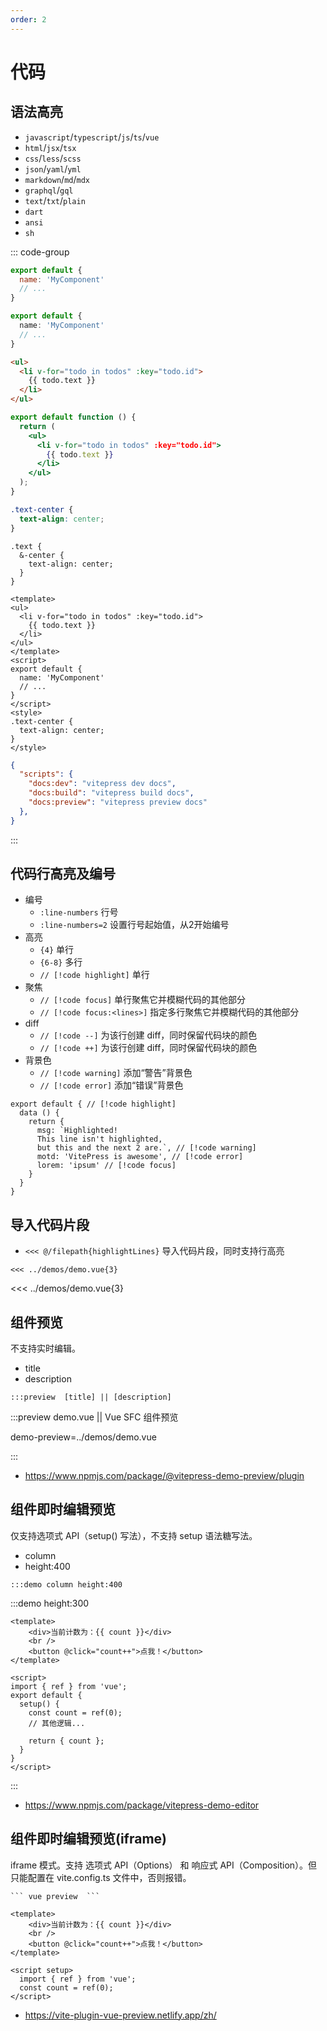 ```yaml
---
order: 2
---
```


# 代码

## 语法高亮

- `javascript`/`typescript`/`js`/`ts`/`vue` 
- `html`/`jsx`/`tsx`
- `css`/`less`/`scss`
- `json`/`yaml`/`yml`
- `markdown`/`md`/`mdx`
- `graphql`/`gql`
- `text`/`txt`/`plain`
- `dart`
- `ansi`
- `sh`

::: code-group

```javascript [js]
export default {
  name: 'MyComponent'
  // ...
}
```

```typescript [ts]
export default {
  name: 'MyComponent'
  // ...
}
```

```html [html]
<ul>
  <li v-for="todo in todos" :key="todo.id">
    {{ todo.text }}
  </li>
</ul>
```

```jsx [jsx]
export default function () {
  return (
    <ul>
      <li v-for="todo in todos" :key="todo.id">
        {{ todo.text }}
      </li>
    </ul>
  );
}
```

```css [css]
.text-center {
  text-align: center;
}
```

```less [less]
.text {
  &-center {
    text-align: center;
  }
}
```

```vue [vue]
<template>
<ul>
  <li v-for="todo in todos" :key="todo.id">
    {{ todo.text }}
  </li>
</ul>
</template>
<script>
export default {
  name: 'MyComponent'
  // ...
}
</script>
<style>
.text-center {
  text-align: center;
}
</style>
```


```json [json]
{
  "scripts": {
    "docs:dev": "vitepress dev docs",
    "docs:build": "vitepress build docs",
    "docs:preview": "vitepress preview docs"
  },
}
```

:::


## 代码行高亮及编号

- 编号
  - `:line-numbers` 行号
  - `:line-numbers=2` 设置行号起始值，从2开始编号
- 高亮
  - `{4}` 单行
  - `{6-8}` 多行
  - `// [!code highlight]` 单行
- 聚焦
  - `// [!code focus]` 单行聚焦它并模糊代码的其他部分
  - `// [!code focus:<lines>]` 指定多行聚焦它并模糊代码的其他部分
- diff
  - `// [!code --]` 为该行创建 diff，同时保留代码块的颜色
  - `// [!code ++]` 为该行创建 diff，同时保留代码块的颜色
- 背景色
  - `// [!code warning]` 添加“警告”背景色
  - `// [!code error]` 添加“错误”背景色

```js{4,6-8} :line-numbers
export default { // [!code highlight]
  data () {
    return {
      msg: `Highlighted!
      This line isn't highlighted,  
      but this and the next 2 are.`, // [!code warning]
      motd: 'VitePress is awesome', // [!code error]
      lorem: 'ipsum' // [!code focus]
    }
  }
}
```

## 导入代码片段

- `<<< @/filepath{highlightLines}` 导入代码片段，同时支持行高亮

```
<<< ../demos/demo.vue{3}
```

<<< ../demos/demo.vue{3}

## 组件预览

不支持实时编辑。

- title
- description

```
:::preview  [title] || [description]
```

:::preview demo.vue || Vue SFC 组件预览

demo-preview=../demos/demo.vue

:::

- https://www.npmjs.com/package/@vitepress-demo-preview/plugin

## 组件即时编辑预览

仅支持选项式 API（setup() 写法），不支持 setup 语法糖写法。

- column
- height:400

```
:::demo column height:400
```

:::demo height:300

```vue
<template>
    <div>当前计数为：{{ count }}</div>
    <br />
    <button @click="count++">点我！</button>
</template>

<script>
import { ref } from 'vue';
export default {
  setup() {
    const count = ref(0);
    // 其他逻辑...
 
    return { count };
  }
}
</script>
```

:::

- https://www.npmjs.com/package/vitepress-demo-editor

## 组件即时编辑预览(iframe)

iframe 模式。支持 选项式 API（Options） 和 响应式 API（Composition）。但只能配置在 vite.config.ts 文件中，否则报错。

```
``` vue preview  ```
```

```vue preview
<template>
    <div>当前计数为：{{ count }}</div>
    <br />
    <button @click="count++">点我！</button>
</template>

<script setup>
  import { ref } from 'vue';
  const count = ref(0);
</script>
```

- https://vite-plugin-vue-preview.netlify.app/zh/
